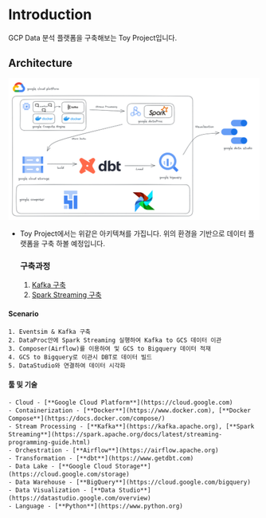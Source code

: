 # Introduction
GCP Data 분석 플랫폼을 구축해보는 Toy Project입니다.

## Architecture
![Architecture](./images/architecture.png)

- Toy Project에서는 위같은 아키텍쳐를 가집니다. 위의 환경을 기반으로 데이터 플랫폼을 구축 하볼 예정입니다.
    ### 구축과정
    1. [Kafka 구축](./kafka/README.md)
    2. [Spark Streaming 구축](./spark_streaming/README.md)
        

#### Scenario
    1. Eventsim & Kafka 구축 
    2. DataProc안에 Spark Streaming 실행하여 Kafka to GCS 데이터 이관
    3. Composer(Airflow)를 이용하여 및 GCS to Bigquery 데이터 적재 
    4. GCS to Bigquery로 이관시 DBT로 데이터 빌드 
    5. DataStudio와 연결하여 데이터 시각화



#### 툴 및 기술
    - Cloud - [**Google Cloud Platform**](https://cloud.google.com)
    - Containerization - [**Docker**](https://www.docker.com), [**Docker Compose**](https://docs.docker.com/compose/)
    - Stream Processing - [**Kafka**](https://kafka.apache.org), [**Spark Streaming**](https://spark.apache.org/docs/latest/streaming-programming-guide.html)
    - Orchestration - [**Airflow**](https://airflow.apache.org)
    - Transformation - [**dbt**](https://www.getdbt.com)
    - Data Lake - [**Google Cloud Storage**](https://cloud.google.com/storage)
    - Data Warehouse - [**BigQuery**](https://cloud.google.com/bigquery)
    - Data Visualization - [**Data Studio**](https://datastudio.google.com/overview)
    - Language - [**Python**](https://www.python.org)